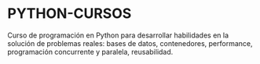 # PYTHON-CURSOS
Curso de programación en Python para desarrollar habilidades en la solución de problemas reales: bases de datos, contenedores, performance, programación concurrente y paralela, reusabilidad.
